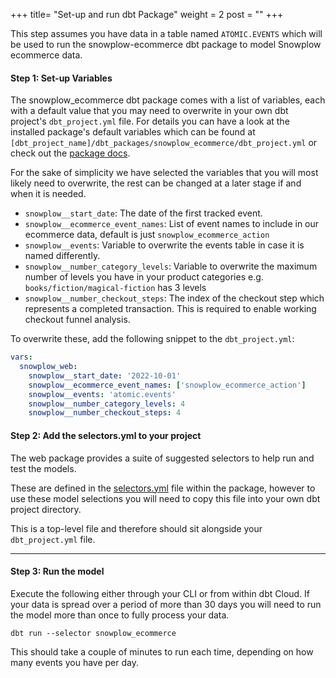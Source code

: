 +++
title= "Set-up and run dbt Package"
weight = 2
post = ""
+++

This step assumes you have data in a table named `ATOMIC.EVENTS` which will be used to run the snowplow-ecommerce dbt package to model Snowplow ecommerce data. 

#### **Step 1:** Set-up Variables

The snowplow_ecommerce dbt package comes with a list of variables, each with a default value that you may need to overwrite in your own dbt project's `dbt_project.yml` file. For details you can have a look at the installed package's default variables which can be found at `[dbt_project_name]/dbt_packages/snowplow_ecommerce/dbt_project.yml` or check out the [package docs](https://docs.snowplow.io/docs/modeling-your-data/modeling-your-data-with-dbt/).

For the sake of simplicity we have selected the variables that you will most likely need to overwrite, the rest can be changed at a later stage if and when it is needed.

- `snowplow__start_date`: The date of the first tracked event.
- `snowplow__ecommerce_event_names`: List of event names to include in our ecommerce data, default is just `snowplow_ecommerce_action`
- `snowplow__events`: Variable to overwrite the events table in case it is named differently. 
- `snowplow__number_category_levels`: Variable to overwrite the maximum number of levels you have in your product categories e.g. `books/fiction/magical-fiction` has 3 levels
- `snowplow__number_checkout_steps`: The index of the checkout step which represents a completed transaction. This is required to enable working checkout funnel analysis.

To overwrite these, add the following snippet to the `dbt_project.yml`:

```yml
vars:
  snowplow_web:
    snowplow__start_date: '2022-10-01'
    snowplow__ecommerce_event_names: ['snowplow_ecommerce_action']
    snowplow__events: 'atomic.events'
    snowplow__number_category_levels: 4
    snowplow__number_checkout_steps: 4
```
#### **Step 2:** Add the selectors.yml to your project

The web package provides a suite of suggested selectors to help run and test the models.

These are defined in the [selectors.yml](https://github.com/snowplow/dbt-snowplow-ecommerce/blob/main/selectors.yml) file within the package, however to use these model selections you will need to copy this file into your own dbt project directory.

This is a top-level file and therefore should sit alongside your `dbt_project.yml` file.

***
#### **Step 3:** Run the model

Execute the following either through your CLI or from within dbt Cloud. If your data is spread over a period of more than 30 days you will need to run the model more than once to fully process your data.

```
dbt run --selector snowplow_ecommerce
```

This should take a couple of minutes to run each time, depending on how many events you have per day.
